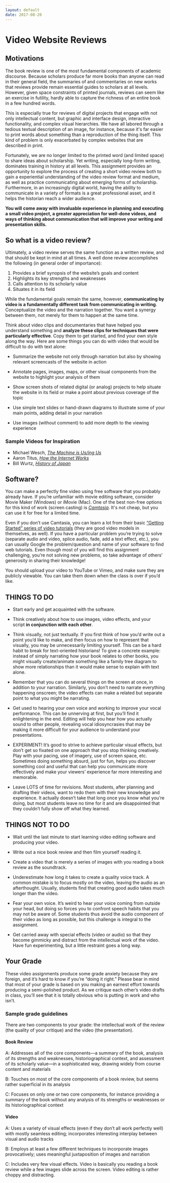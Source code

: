 ```yaml
---
layout: default
date: 2017-08-20
---
```


# Video Website Reviews

## Motivations
The book review is one of the most fundamental components of academic discourse. Because scholars produce far more books than anyone can read in their general field, the summaries of and commentaries on new works that reviews provide remain essential guides to scholars at all levels. However, given space constraints of printed journals, reviews can seem like an exercise in futility, hardly able to capture the richness of an entire book in a few hundred words.

This is especially true for reviews of digital projects that engage with not only intellectual content, but graphic and interface design, interactive functionality, and complex visual hierarchies. We have all labored through a tedious textual description of an image, for instance, because it's far easier to print words about something than a reproduction of the thing itself. This kind of problem is only exacerbated by complex websites that are described in print.

Fortunately, we are no longer limited to the printed word (and limited space) to share ideas about scholarship. Yet writing, especially long-form writing, dominates training in history at all levels. This assignment provides an opportunity to explore the process of creating a short video review both to gain a experiential understanding of the video review format and medium, as well as practice communicating about emerging forms of scholarship. Furthermore, in an increasingly digital world, having the ability to communicate in a variety of formats is a great professional asset, and it helps the historian reach a wider audience.

**You will come away with invaluable experience in planning and executing a small video project, a greater appreciation for well-done videos, and ways of thinking about communication that will improve your writing and presentation skills.**


## So what is a video review?

Ultimately, a video review serves the same function as a written review, and that should be kept in mind at all times. A well done review accomplishes the following (in general order of importance):

1.  Provides a brief synopsis of the website’s goals and content
2.  Highlights its key strengths and weaknesses
3.  Calls attention to its scholarly value
4.  Situates it in its field

While the fundamental goals remain the same, however, **communicating by video is a fundamentally different task from communicating in writing**. Conceptualize the video and the narration together. You want a synergy between them, not merely for them to happen at the same time.

Think about video clips and documentaries that have helped you understand something and **analyze these clips for techniques that were particularly effective**. Copy them to get started, and find your own style along the way. Here are some things you can do with video that would be difficult to do with text alone:

-   Summarize the website not only through narration but also by showing relevant screencasts of the website in action

-   Annotate pages, images, maps, or other visual components from the website to highlight your analysis of them

-   Show screen shots of related digital (or analog) projects to help situate the website in its field or make a point about previous coverage of the topic

-   Use simple text slides or hand-drawn diagrams to illustrate some of your main points, adding detail in your narration

-   Use images (without comment) to add more depth to the viewing experience

### Sample Videos for Inspiration
- Michael Wesch, [*The Machine is Us/ing Us*](http://www.youtube.com/watch?v=NLlGopyXT_g)
- Aaron Titus, [*How the Internet Works*](https://www.youtube.com/watch?v=7_LPdttKXPc&feature=youtu.be)
- Bill Wurtz, [*History of Japan*](https://www.youtube.com/watch?v=Mh5LY4Mz15o)


## Software?
You can make a perfectly fine video using free software that you probably already have. If you’re unfamiliar with movie editing software, consider Movie Maker (Windows) or iMovie (Mac). One of the best non-free options for this kind of work (screen casting) is [*Camtasia*](http://www.techsmith.com/camtasia.html). It's not cheap, but you can use it for free for a limited time.

Even if you don’t use Camtasia, you can learn a lot from their basic [“Getting Started” series of video tutorials](https://www.techsmith.com/tutorial-camtasia-9-3.html) (they are good video models in themselves, as well). If you have a particular problem you’re trying to solve (separate audio and video, splice audio, fade, add a text effect, etc.), you can usually Google the problem/question and name of your software to find web tutorials. Even though most of you will find this assignment challenging, you’re not solving new problems, so take advantage of others’ generosity in sharing their knowledge!

You should upload your video to YouTube or Vimeo, and make sure they are publicly viewable. You can take them down when the class is over if you’d like.


## THINGS TO DO

-   Start early and get acquainted with the software.

-   Think creatively about how to use images, video effects, and your script **in conjunction with each other**.

-   Think visually, not just textually. If you first think of how you’d write out a point you’d like to make, and then focus on how to represent that visually, you may be unnecessarily limiting yourself. This can be a hard habit to break for text-oriented historians! To give a concrete example: instead of simply narrating how your book relates to other books, you might visually create/animate something like a family tree diagram to show more relationships than it would make sense to explain with text alone.

-   Remember that you can do several things on the screen at once, in addition to your narration. Similarly, you don’t need to narrate everything happening onscreen; the video effects can make a related but separate point to what you might be narrating.

-   Get used to hearing your own voice and working to improve your vocal performance. This can be unnerving at first, but you’ll find it enlightening in the end. Editing will help you hear how you actually sound to other people, revealing vocal idiosyncrasies that may be making it more difficult for your audience to understand your presentations.

-   EXPERIMENT! It’s good to strive to achieve particular visual effects, but don’t get so fixated on one approach that you stop thinking creatively. Play with your pacing, use of imagery, use of screen space, etc. Sometimes doing something absurd, just for fun, helps you discover something cool and useful that can help you communicate more effectively and make your viewers’ experience far more interesting and memorable.

-   Leave LOTS of time for revisions. Most students, after planning and drafting their videos, want to redo them with their new knowledge and experience. It actually doesn’t take that long once you know what you’re doing, but most students leave no time for it and are disappointed that they couldn’t fully show off what they learned.


## THINGS NOT TO DO

-   Wait until the last minute to start learning video editing software and producing your video.

-   Write out a nice book review and then film yourself reading it.

-   Create a video that is merely a series of images with you reading a book review as the soundtrack.

-   Underestimate how long it takes to create a quality voice track. A common mistake is to focus mostly on the video, leaving the audio as an afterthought. Usually, students find that creating good audio takes much longer than the video.

-   Fear your own voice. It’s weird to hear your voice coming from outside your head, but doing so forces you to confront speech habits that you may not be aware of. Some students thus avoid the audio component of their video as long as possible, but this challenge is integral to the assignment.

-   Get carried away with special effects (video or audio) so that they become gimmicky and distract from the intellectual work of the video. Have fun experimenting, but a little restraint goes a long way.


## Your Grade
These video assignments produce some grade anxiety because they are foreign, and it’s hard to know if you’re “doing it right.” Please bear in mind that most of your grade is based on you making an earnest effort towards producing a semi-polished product. As we critique each other’s video drafts in class, you’ll see that it is totally obvious who is putting in work and who isn’t.

### Sample grade guidelines
There are two components to your grade: the intellectual work of the review (the quality of your critique) and the video (the presentation).

#### Book Review
A: Addresses all of the core components—a summary of the book, analysis of its strengths and weaknesses, historiographical context, and assessment of its scholarly value—in a sophisticated way, drawing widely from course content and materials

B: Touches on most of the core components of a book review, but seems rather superficial in its analysis

C: Focuses on only one or two core components, for instance providing a summary of the book without any analysis of its strengths or weaknesses or its historiographical context

#### Video
A: Uses a variety of visual effects (even if they don’t all work perfectly well) with mostly seamless editing; incorporates interesting interplay between visual and audio tracks

B: Employs at least a few different techniques to incorporate images provocatively; uses meaningful juxtaposition of images and narration

C: Includes very few visual effects. Video is basically you reading a book review while a few images slide across the screen. Video editing is rather choppy and distracting.
